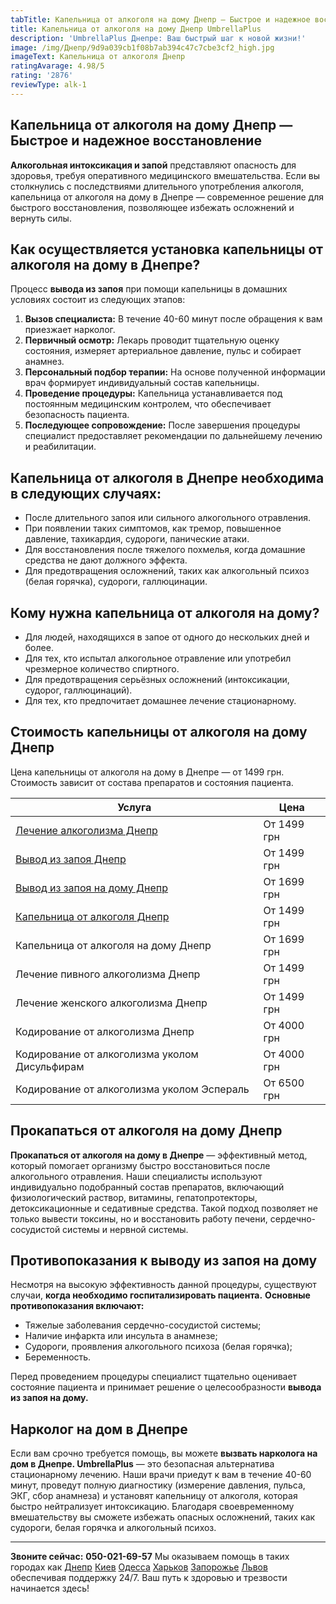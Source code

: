 ```yaml
---
tabTitle: Капельница от алкоголя на дому Днепр — Быстрое и надежное восстановление
title: Капельница от алкоголя на дому Днепр UmbrellaPlus
description: 'UmbrellaPlus Днепре: Ваш быстрый шаг к новой жизни!'
image: /img/Днепр/9d9a039cb1f08b7ab394c47c7cbe3cf2_high.jpg
imageText: Капельница от алкоголя Днепр
ratingAvarage: 4.98/5
rating: '2876'
reviewType: alk-1
---
```


## Капельница от алкоголя на дому Днепр — Быстрое и надежное восстановление

**Алкогольная интоксикация и запой** представляют опасность для здоровья, требуя оперативного медицинского вмешательства. Если вы столкнулись с последствиями длительного употребления алкоголя, капельница от алкоголя на дому в Днепре — современное решение для быстрого восстановления, позволяющее избежать осложнений и вернуть силы.

## Как осуществляется установка капельницы от алкоголя на дому в Днепре?

Процесс **вывода из запоя** при помощи капельницы в домашних условиях состоит из следующих этапов:

1. **Вызов специалиста:** В течение 40-60 минут после обращения к вам приезжает нарколог.
2. **Первичный осмотр:** Лекарь проводит тщательную оценку состояния, измеряет артериальное давление, пульс и собирает анамнез.
3. **Персональный подбор терапии:** На основе полученной информации врач формирует индивидуальный состав капельницы.
4. **Проведение процедуры:** Капельница устанавливается под постоянным медицинским контролем, что обеспечивает безопасность пациента.
5. **Последующее сопровождение:** После завершения процедуры специалист предоставляет рекомендации по дальнейшему лечению и реабилитации.

## Капельница от алкоголя в Днепре необходима в следующих случаях:

* После длительного запоя или сильного алкогольного отравления.
* При появлении таких симптомов, как тремор, повышенное давление, тахикардия, судороги, панические атаки.
* Для восстановления после тяжелого похмелья, когда домашние средства не дают должного эффекта.
* Для предотвращения осложнений, таких как алкогольный психоз (белая горячка), судороги, галлюцинации.

## Кому нужна капельница от алкоголя на дому?

* Для людей, находящихся в запое от одного до нескольких дней и более.
* Для тех, кто испытал алкогольное отравление или употребил чрезмерное количество спиртного.
* Для предотвращения серьёзных осложнений (интоксикации, судорог, галлюцинаций).
* Для тех, кто предпочитает домашнее лечение стационарному.

## Стоимость капельницы от алкоголя на дому Днепр

Цена капельницы от алкоголя на дому в Днепре — от 1499 грн. Стоимость зависит от состава препаратов и состояния пациента.

| Услуга                                                                                            | Цена        |
| ------------------------------------------------------------------------------------------------- | ----------- |
| [Лечение алкоголизма Днепр](https://umbrella-plus.com.ua/dnepr/lechenie-alkogolizma-dnepr/)       | От 1499 грн |
| [Вывод из запоя Днепр](https://umbrella-plus.com.ua/dnepr/vivod-iz-zapoia-dnepr/)                 | От 1499 грн |
| [Вывод из запоя на дому Днепр](https://umbrella-plus.com.ua/dnepr/vivod-iz-zapoia-na-domy-dnepr/) | От 1699 грн |
| [Капельница от алкоголя Днепр](https://umbrella-plus.com.ua/dnepr/kapelnica_ot_alkogola_dnepr/)   | От 1499 грн |
| Капельница от алкоголя на дому Днепр                                                              | От 1699 грн |
| Лечение пивного алкоголизма Днепр                                                                 | От 1499 грн |
| Лечение женского алкоголизма Днепр                                                                | От 1499 грн |
| Кодирование от алкоголизма Днепр                                                                  | От 4000 грн |
| Кодирование от алкоголизма уколом Дисульфирам                                                     | От 4000 грн |
| Кодирование от алкоголизма уколом Эспераль                                                        | От 6500 грн |

## Прокапаться от алкоголя на дому Днепр

**Прокапаться от алкоголя на дому в Днепре** — эффективный метод, который помогает организму быстро восстановиться после алкогольного отравления. Наши специалисты используют индивидуально подобранный состав препаратов, включающий физиологический раствор, витамины, гепатопротекторы, детоксикационные и седативные средства. Такой подход позволяет не только вывести токсины, но и восстановить работу печени, сердечно-сосудистой системы и нервной системы.

## Противопоказания к выводу из запоя на дому

Несмотря на высокую эффективность данной процедуры, существуют случаи, **когда необходимо госпитализировать пациента.** **Основные противопоказания включают:**

* Тяжелые заболевания сердечно-сосудистой системы;
* Наличие инфаркта или инсульта в анамнезе;
* Судороги, проявления алкогольного психоза (белая горячка);
* Беременность.

Перед проведением процедуры специалист тщательно оценивает состояние пациента и принимает решение о целесообразности **вывода из запоя на дому.**

## Нарколог на дом в Днепре

Если вам срочно требуется помощь, вы можете **вызвать нарколога на дом в Днепре. UmbrellaPlus** — это безопасная альтернатива стационарному лечению. Наши врачи приедут к вам в течение 40-60 минут, проведут полную диагностику (измерение давления, пульса, ЭКГ, сбор анамнеза) и установят капельницу от алкоголя, которая быстро нейтрализует интоксикацию. Благодаря своевременному вмешательству вы сможете избежать опасных осложнений, таких как судороги, белая горячка и алкогольный психоз.

***

**Звоните сейчас:** **050-021-69-57**
Мы оказываем помощь в таких городах как [Днепр](https://umbrella-plus.com.ua/dnepr/) [Киев](https://umbrella-plus.com.ua/kiev/) [Одесса](https://umbrella-plus.com.ua/lechenie-alc/) [Харьков](https://umbrella-plus.com.ua/kharkiv/) [Запорожье](https://umbrella-plus.com.ua/zaporozie/) [Львов](https://umbrella-plus.com.ua/lviv/) обеспечивая поддержку 24/7. Ваш путь к здоровью и трезвости начинается здесь!

